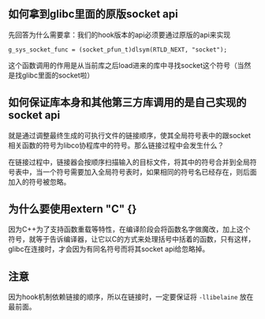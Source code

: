 ## 如何拿到glibc里面的原版socket api
先回答为什么需要拿：我们的hook版本的api必须要通过原版的api来实现
```
g_sys_socket_func = (socket_pfun_t)dlsym(RTLD_NEXT, "socket");
```
这个函数调用的作用是从当前库之后load进来的库中寻找socket这个符号（当然是找glibc里面的socket啦）

## 如何保证库本身和其他第三方库调用的是自己实现的socket api
就是通过调整最终生成的可执行文件的链接顺序，使其全局符号表中的跟socket相关函数的符号为libco协程库中的符号。那么链接过程中会发生什么？

在链接过程中，链接器会按顺序扫描输入的目标文件，将其中的符号合并到全局符号表中，当一个符号需要加入全局符号表时，如果相同的符号名已经存在，则后面加入的符号被忽略。

## 为什么要使用extern "C" {}
因为C++为了支持函数重载等特性，在编译阶段会将函数名字做魔改，加上这个符号，就等于告诉编译器，让它以C的方式来处理括号中括着的函数，只有这样，glibc在连接时，才会因为有同名符号而将其socket api给忽略掉。

## 注意
因为hook机制依赖链接的顺序，所以在链接时，一定要保证将 ```-llibelaine``` 放在最前面。